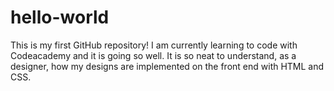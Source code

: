 # hello-world
This is my first GitHub repository!
I am currently learning to code with Codeacademy and it is going so well. It is so neat to understand, as a designer, how my designs are implemented on the front end with HTML and CSS.
